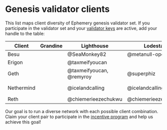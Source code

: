 # Genesis validator clients

This list maps client diversity of Ephemery genesis validator set. If you participate in the validator set and your [validator keys](https://github.com/ephemery-testnet/ephemery-genesis/tree/master/validators) are active, add your handle to the table: 

| Client     | Grandine | Lighthouse               | Lodestar            | Nimbus          | Prysm              | Teku                |
| ---------- | -------- | ------------------------ | ------------------- | --------------- | ------------------ | ------------------- |
| Besu       |          | @SeaMonkey82             | @metanull-operator  |                 | @SeaMonkey82       | @coincashew         |
| Erigon     |          | @taxmeifyoucan           |                     |                 |                    |                     |
| Geth       |          | @taxmeifyoucan, @remyroy | @superphiz          |                 | @SeaMonkey82       |                     |
| Nethermind |          | @icelandcalling          | @icelandcalling     | @icelandcalling | @metanull-operator | @ethpandaops        |
| Reth       |          | @chiemerieezechukwu      | @chiemerieezechukwu | @hydepwns       |                    | @chiemerieezechukwu |

Our goal is to run a diverse network with each possible client combination. Claim your client pair to participate in the [incentive program]( https://notes.ethereum.org/@MarioHavel/ephemery-incentives) and help us achieve this goal!
